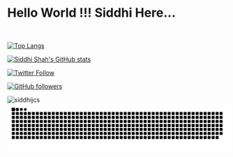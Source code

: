 # Hello World !!!  Siddhi Here...

<br>

[![Top Langs](https://github-readme-stats.vercel.app/api/top-langs/?username=siddhijcs&hide=html,css,sass,yara,hack,xslt,blade,php&theme=github_dark)](https://github.com/siddhijcs)


[![Siddhi Shah's GitHub stats](https://github-readme-stats.vercel.app/api?username=siddhijcs&theme=github_dark)](https://github.com/siddhijcs)



[![Twitter Follow](https://img.shields.io/twitter/follow/SIDDHIjcshah?label=twitter&style=for-the-badge) ](https://twitter.com/intent/follow?screen_name=SIDDHIjcshah)



[![GitHub followers](https://img.shields.io/github/followers/siddhijcs?label=github&style=for-the-badge)](https://github.com/siddhijcs)



<img align="left" width=390 src="https://github-readme-streak-stats.herokuapp.com/?user=siddhijcs&theme=react&border=61dafb&hide_border=true" alt="siddhijcs" />



[![Snake animation](./saap.svg)](./saap.svg)

